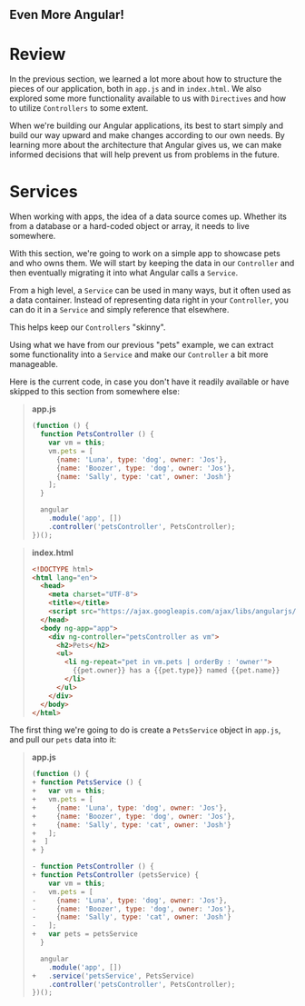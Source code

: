 Even More Angular!
----------

# Review

In the previous section, we learned a lot more about how to structure the pieces
of our application, both in `app.js` and in `index.html`. We also explored some
more functionality available to us with `Directives` and how to utilize
`Controllers` to some extent.

When we're building our Angular applications, its best to start simply and build
our way upward and make changes according to our own needs. By learning more
about the architecture that Angular gives us, we can make informed decisions
that will help prevent us from problems in the future.

# Services

When working with apps, the idea of a data source comes up. Whether its from a
database or a hard-coded object or array, it needs to live somewhere.

With this section, we're going to work on a simple app to showcase pets and
who owns them. We will start by keeping the data in our `Controller` and then
eventually migrating it into what Angular calls a `Service`.

From a high level, a `Service` can be used in many ways, but it often used as a
data container. Instead of representing data right in your `Controller`, you can
do it in a `Service` and simply reference that elsewhere.

This helps keep our `Controllers` "skinny".

Using what we have from our previous "pets" example, we can extract some
functionality into a `Service` and make our `Controller` a bit more manageable.

Here is the current code, in case you don't have it readily available or have
skipped to this section from somewhere else:

> **app.js**
> ```javascript
> (function () {
>   function PetsController () {
>     var vm = this;
>     vm.pets = [
>       {name: 'Luna', type: 'dog', owner: 'Jos'},
>       {name: 'Boozer', type: 'dog', owner: 'Jos'},
>       {name: 'Sally', type: 'cat', owner: 'Josh'}
>     ];
>   }
> 
>   angular
>     .module('app', [])
>     .controller('petsController', PetsController);
> })();

> **index.html**
> ```html
> <!DOCTYPE html>
> <html lang="en">
>   <head>
>     <meta charset="UTF-8">
>     <title></title>
>     <script src="https://ajax.googleapis.com/ajax/libs/angularjs/1.5.0/angular.min.js"></script> 
>   </head>
>   <body ng-app="app">
>     <div ng-controller="petsController as vm">
>       <h2>Pets</h2>
>       <ul>
>         <li ng-repeat="pet in vm.pets | orderBy : 'owner'">
>           {{pet.owner}} has a {{pet.type}} named {{pet.name}}
>         </li>
>       </ul>
>     </div>
>   </body>
> </html>
> 
> ```

The first thing we're going to do is create a `PetsService` object in `app.js`,
and pull our `pets` data into it:

> **app.js**
> ```javascript
> (function () {
> + function PetsService () {
> +   var vm = this;
> +   vm.pets = [
> +     {name: 'Luna', type: 'dog', owner: 'Jos'},
> +     {name: 'Boozer', type: 'dog', owner: 'Jos'},
> +     {name: 'Sally', type: 'cat', owner: 'Josh'}
> +   ];
> +  ]
> + }
> 
> - function PetsController () {
> + function PetsController (petsService) {
>     var vm = this;
> -   vm.pets = [
> -     {name: 'Luna', type: 'dog', owner: 'Jos'},
> -     {name: 'Boozer', type: 'dog', owner: 'Jos'},
> -     {name: 'Sally', type: 'cat', owner: 'Josh'}
> -   ];
> +   var pets = petsService
>   }
> 
>   angular
>     .module('app', [])
> +   .service('petsService', PetsService)
>     .controller('petsController', PetsController);
> })();
